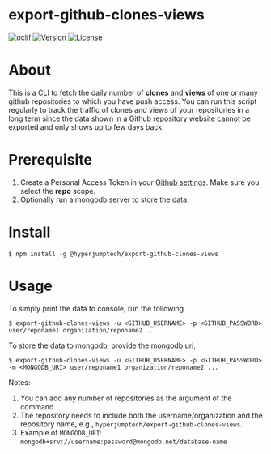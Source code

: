 # export-github-clones-views

[![oclif](https://img.shields.io/badge/cli-oclif-brightgreen.svg)](https://oclif.io)
[![Version](https://img.shields.io/npm/v/@hyperjumptech/export-github-clones-views.svg)](https://npmjs.org/package/@hyperjumptech/export-github-clones-views)
[![License](https://img.shields.io/npm/l/@hyperjumptech/export-github-clones-views)](https://github.com/hyperjumptech/export-github-clones-views/blob/master/package.json)

# About

This is a CLI to fetch the daily number of **clones** and **views** of one or many github repositories to which you have push access. You can run this script regularly to track the traffic of clones and views of your repositories in a long term since the data shown in a Github repository website cannot be exported and only shows up to few days back.

# Prerequisite

1. Create a Personal Access Token in your [Github settings](https://github.com/settings/tokens). Make sure you select the **repo** scope.
2. Optionally run a mongodb server to store the data.

# Install

```sh-session
$ npm install -g @hyperjumptech/export-github-clones-views
```

# Usage

To simply print the data to console, run the following

```sh-session
$ export-github-clones-views -u <GITHUB_USERNAME> -p <GITHUB_PASSWORD> user/reponame1 organization/reponame2 ...
```

To store the data to mongodb, provide the mongodb uri,

```sh-session
$ export-github-clones-views -u <GITHUB_USERNAME> -p <GITHUB_PASSWORD> -m <MONGODB_URI> user/reponame1 organization/reponame2 ...
```

Notes:

1. You can add any number of repositories as the argument of the command.
2. The repository needs to include both the username/organization and the repository name, e.g., `hyperjumptech/export-github-clones-views`.
3. Example of `MONGODB_URI`: `mongodb+srv://username:password@mongodb.net/database-name`
